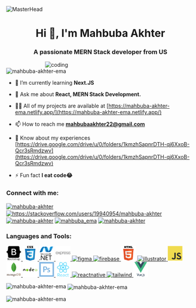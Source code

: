 ![MasterHead](https://i.ibb.co/fGM3vb6/99087-web-development.gif)
<h1 align="center">Hi 👋, I'm Mahbuba Akhter</h1>
<h3 align="center">A passionate MERN Stack developer from US</h3>
<img align="right" width="400" src="https://cdn.dribbble.com/users/1162077/screenshots/3848914/programmer.gif" alt="coding" srcset="">

<p align="left"> <img src="https://komarev.com/ghpvc/?username=mahbuba-akhter-ema&label=Profile%20views&color=0e75b6&style=flat" alt="mahbuba-akhter-ema" /> </p>

- 🌱 I’m currently learning **Next.JS**

- 💬 Ask me about **React, MERN Stack Development.**

- 👨‍💻 All of my projects are available at [https://mahbuba-akhter-ema.netlify.app/](https://mahbuba-akhter-ema.netlify.app/)

- 📫 How to reach me **mahbubaakhter22@gmail.com**

- 📄 Know about my experiences [https://drive.google.com/drive/u/0/folders/1kmzhSapnrDTH-qj6XxoB-Qcr3sRmdzwv](https://drive.google.com/drive/u/0/folders/1kmzhSapnrDTH-qj6XxoB-Qcr3sRmdzwv)

- ⚡ Fun fact **I eat code😂**

<h3 align="left">Connect with me:</h3>
<p align="left">
<a href="https://linkedin.com/in/mahbuba-akhter" target="blank"><img align="center" src="https://raw.githubusercontent.com/rahuldkjain/github-profile-readme-generator/master/src/images/icons/Social/linked-in-alt.svg" alt="mahbuba-akhter" height="30" width="40" /></a>
<a href="https://stackoverflow.com/users/https://stackoverflow.com/users/19940954/mahbuba-akhter" target="blank"><img align="center" src="https://raw.githubusercontent.com/rahuldkjain/github-profile-readme-generator/master/src/images/icons/Social/stack-overflow.svg" alt="https://stackoverflow.com/users/19940954/mahbuba-akhter" height="30" width="40" /></a>
<a href="https://fb.com/mahbuba-akhter" target="blank"><img align="center" src="https://raw.githubusercontent.com/rahuldkjain/github-profile-readme-generator/master/src/images/icons/Social/facebook.svg" alt="mahbuba-akhter" height="30" width="40" /></a>
<a href="https://instagram.com/mahbuba_ema" target="blank"><img align="center" src="https://raw.githubusercontent.com/rahuldkjain/github-profile-readme-generator/master/src/images/icons/Social/instagram.svg" alt="mahbuba_ema" height="30" width="40" /></a>
<a href="https://dribbble.com/mahbuba-akhter" target="blank"><img align="center" src="https://raw.githubusercontent.com/rahuldkjain/github-profile-readme-generator/master/src/images/icons/Social/dribbble.svg" alt="mahbuba-akhter" height="30" width="40" /></a>
</p>

<h3 align="left">Languages and Tools:</h3>
<p align="left"> <a href="https://getbootstrap.com" target="_blank" rel="noreferrer"> <img src="https://raw.githubusercontent.com/devicons/devicon/master/icons/bootstrap/bootstrap-plain-wordmark.svg" alt="bootstrap" width="40" height="40"/> </a> <a href="https://www.w3schools.com/css/" target="_blank" rel="noreferrer"> <img src="https://raw.githubusercontent.com/devicons/devicon/master/icons/css3/css3-original-wordmark.svg" alt="css3" width="40" height="40"/> </a> <a href="https://dotnet.microsoft.com/" target="_blank" rel="noreferrer"> <img src="https://raw.githubusercontent.com/devicons/devicon/master/icons/dot-net/dot-net-original-wordmark.svg" alt="dotnet" width="40" height="40"/> </a> <a href="https://expressjs.com" target="_blank" rel="noreferrer"> <img src="https://raw.githubusercontent.com/devicons/devicon/master/icons/express/express-original-wordmark.svg" alt="express" width="40" height="40"/> </a> <a href="https://www.figma.com/" target="_blank" rel="noreferrer"> <img src="https://www.vectorlogo.zone/logos/figma/figma-icon.svg" alt="figma" width="40" height="40"/> </a> <a href="https://firebase.google.com/" target="_blank" rel="noreferrer"> <img src="https://www.vectorlogo.zone/logos/firebase/firebase-icon.svg" alt="firebase" width="40" height="40"/> </a> <a href="https://www.w3.org/html/" target="_blank" rel="noreferrer"> <img src="https://raw.githubusercontent.com/devicons/devicon/master/icons/html5/html5-original-wordmark.svg" alt="html5" width="40" height="40"/> </a> <a href="https://www.adobe.com/in/products/illustrator.html" target="_blank" rel="noreferrer"> <img src="https://www.vectorlogo.zone/logos/adobe_illustrator/adobe_illustrator-icon.svg" alt="illustrator" width="40" height="40"/> </a> <a href="https://developer.mozilla.org/en-US/docs/Web/JavaScript" target="_blank" rel="noreferrer"> <img src="https://raw.githubusercontent.com/devicons/devicon/master/icons/javascript/javascript-original.svg" alt="javascript" width="40" height="40"/> </a> <a href="https://www.mongodb.com/" target="_blank" rel="noreferrer"> <img src="https://raw.githubusercontent.com/devicons/devicon/master/icons/mongodb/mongodb-original-wordmark.svg" alt="mongodb" width="40" height="40"/> </a> <a href="https://nodejs.org" target="_blank" rel="noreferrer"> <img src="https://raw.githubusercontent.com/devicons/devicon/master/icons/nodejs/nodejs-original-wordmark.svg" alt="nodejs" width="40" height="40"/> </a> <a href="https://www.photoshop.com/en" target="_blank" rel="noreferrer"> <img src="https://raw.githubusercontent.com/devicons/devicon/master/icons/photoshop/photoshop-line.svg" alt="photoshop" width="40" height="40"/> </a> <a href="https://reactjs.org/" target="_blank" rel="noreferrer"> <img src="https://raw.githubusercontent.com/devicons/devicon/master/icons/react/react-original-wordmark.svg" alt="react" width="40" height="40"/> </a> <a href="https://reactnative.dev/" target="_blank" rel="noreferrer"> <img src="https://reactnative.dev/img/header_logo.svg" alt="reactnative" width="40" height="40"/> </a> <a href="https://tailwindcss.com/" target="_blank" rel="noreferrer"> <img src="https://www.vectorlogo.zone/logos/tailwindcss/tailwindcss-icon.svg" alt="tailwind" width="40" height="40"/> </a> <a href="https://vuejs.org/" target="_blank" rel="noreferrer"> <img src="https://raw.githubusercontent.com/devicons/devicon/master/icons/vuejs/vuejs-original-wordmark.svg" alt="vuejs" width="40" height="40"/> </a> </p>

<p><img align="left" src="https://github-readme-stats.vercel.app/api/top-langs?username=mahbuba-akhter-ema&show_icons=true&locale=en&layout=compact" alt="mahbuba-akhter-ema" /></p>

<p>&nbsp;<img align="center" src="https://github-readme-stats.vercel.app/api?username=mahbuba-akhter-ema&show_icons=true&locale=en" alt="mahbuba-akhter-ema" /></p>

<p><img align="center" src="https://github-readme-streak-stats.herokuapp.com/?user=mahbuba-akhter-ema&" alt="mahbuba-akhter-ema" /></p>
